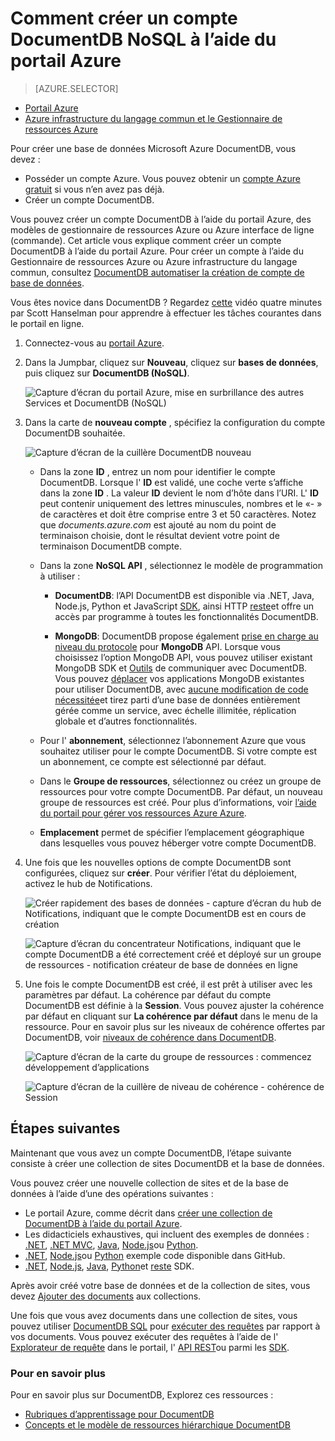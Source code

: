 <properties
    pageTitle="Comment créer un compte DocumentDB | Microsoft Azure"
    description="Créer une base de données NoSQL DocumentDB Azure. Suivez ces instructions pour créer un compte DocumentDB et commencer à créer votre base de données NoSQL rapide, à l’échelle globale incroyables." 
    keywords="créer une base de données"
    services="documentdb"
    documentationCenter=""
    authors="mimig1"
    manager="jhubbard"
    editor="monicar"/>

<tags
    ms.service="documentdb"
    ms.workload="data-services"
    ms.tgt_pltfrm="na"
    ms.devlang="na"
    ms.topic="get-started-article"
    ms.date="10/17/2016"
    ms.author="mimig"/>

# <a name="how-to-create-a-documentdb-nosql-account-using-the-azure-portal"></a>Comment créer un compte DocumentDB NoSQL à l’aide du portail Azure

> [AZURE.SELECTOR]
- [Portail Azure](documentdb-create-account.md)
- [Azure infrastructure du langage commun et le Gestionnaire de ressources Azure](documentdb-automation-resource-manager-cli.md)

Pour créer une base de données Microsoft Azure DocumentDB, vous devez :

- Posséder un compte Azure. Vous pouvez obtenir un [compte Azure gratuit](https://azure.microsoft.com/free) si vous n’en avez pas déjà. 
- Créer un compte DocumentDB.  

Vous pouvez créer un compte DocumentDB à l’aide du portail Azure, des modèles de gestionnaire de ressources Azure ou Azure interface de ligne (commande). Cet article vous explique comment créer un compte DocumentDB à l’aide du portail Azure. Pour créer un compte à l’aide du Gestionnaire de ressources Azure ou Azure infrastructure du langage commun, consultez [DocumentDB automatiser la création de compte de base de données](documentdb-automation-resource-manager-cli.md).

Vous êtes novice dans DocumentDB ? Regardez [cette](https://azure.microsoft.com/documentation/videos/create-documentdb-on-azure/) vidéo quatre minutes par Scott Hanselman pour apprendre à effectuer les tâches courantes dans le portail en ligne.

1.  Connectez-vous au [portail Azure](https://portal.azure.com/).
2.  Dans la Jumpbar, cliquez sur **Nouveau**, cliquez sur **bases de données**, puis cliquez sur **DocumentDB (NoSQL)**. 

    ![Capture d’écran du portail Azure, mise en surbrillance des autres Services et DocumentDB (NoSQL)](./media/documentdb-create-account/create-nosql-db-databases-json-tutorial-1.png)  

3. Dans la carte de **nouveau compte** , spécifiez la configuration du compte DocumentDB souhaitée.

    ![Capture d’écran de la cuillère DocumentDB nouveau](./media/documentdb-create-account/create-nosql-db-databases-json-tutorial-2.png)

    - Dans la zone **ID** , entrez un nom pour identifier le compte DocumentDB.  Lorsque l' **ID** est validé, une coche verte s’affiche dans la zone **ID** . La valeur **ID** devient le nom d’hôte dans l’URI. L' **ID** peut contenir uniquement des lettres minuscules, nombres et le «- » de caractères et doit être comprise entre 3 et 50 caractères. Notez que *documents.azure.com* est ajouté au nom du point de terminaison choisie, dont le résultat devient votre point de terminaison DocumentDB compte.

    - Dans la zone **NoSQL API** , sélectionnez le modèle de programmation à utiliser :
        - **DocumentDB**: l’API DocumentDB est disponible via .NET, Java, Node.js, Python et JavaScript [SDK](documentdb-sdk-dotnet.md), ainsi HTTP [reste](https://msdn.microsoft.com/library/azure/dn781481.aspx)et offre un accès par programme à toutes les fonctionnalités DocumentDB. 
       
        - **MongoDB**: DocumentDB propose également [prise en charge au niveau du protocole](documentdb-protocol-mongodb.md) pour **MongoDB** API. Lorsque vous choisissez l’option MongoDB API, vous pouvez utiliser existant MongoDB SDK et [Outils](documentdb-mongodb-mongochef.md) de communiquer avec DocumentDB. Vous pouvez [déplacer](documentdb-import-data.md) vos applications MongoDB existantes pour utiliser DocumentDB, avec [aucune modification de code nécessitée](documentdb-connect-mongodb-account.md)et tirez parti d’une base de données entièrement gérée comme un service, avec échelle illimitée, réplication globale et d’autres fonctionnalités.

    - Pour l' **abonnement**, sélectionnez l’abonnement Azure que vous souhaitez utiliser pour le compte DocumentDB. Si votre compte est un abonnement, ce compte est sélectionné par défaut.

    - Dans le **Groupe de ressources**, sélectionnez ou créez un groupe de ressources pour votre compte DocumentDB.  Par défaut, un nouveau groupe de ressources est créé. Pour plus d’informations, voir [l’aide du portail pour gérer vos ressources Azure Azure](../articles/azure-portal/resource-group-portal.md).

    - **Emplacement** permet de spécifier l’emplacement géographique dans lesquelles vous pouvez héberger votre compte DocumentDB. 

4.  Une fois que les nouvelles options de compte DocumentDB sont configurées, cliquez sur **créer**. Pour vérifier l’état du déploiement, activez le hub de Notifications.  

    ![Créer rapidement des bases de données - capture d’écran du hub de Notifications, indiquant que le compte DocumentDB est en cours de création](./media/documentdb-create-account/create-nosql-db-databases-json-tutorial-4.png)  

    ![Capture d’écran du concentrateur Notifications, indiquant que le compte DocumentDB a été correctement créé et déployé sur un groupe de ressources - notification créateur de base de données en ligne](./media/documentdb-create-account/create-nosql-db-databases-json-tutorial-5.png)

5.  Une fois le compte DocumentDB est créé, il est prêt à utiliser avec les paramètres par défaut. La cohérence par défaut du compte DocumentDB est définie à la **Session**.  Vous pouvez ajuster la cohérence par défaut en cliquant sur **La cohérence par défaut** dans le menu de la ressource. Pour en savoir plus sur les niveaux de cohérence offertes par DocumentDB, voir [niveaux de cohérence dans DocumentDB](documentdb-consistency-levels.md).

    ![Capture d’écran de la carte du groupe de ressources : commencez développement d’applications](./media/documentdb-create-account/create-nosql-db-databases-json-tutorial-6.png)  

    ![Capture d’écran de la cuillère de niveau de cohérence - cohérence de Session](./media/documentdb-create-account/create-nosql-db-databases-json-tutorial-7.png)  

[How to: Create a DocumentDB account]: #Howto
[Next steps]: #NextSteps
[documentdb-manage]:../articles/documentdb/documentdb-manage.md


## <a name="next-steps"></a>Étapes suivantes

Maintenant que vous avez un compte DocumentDB, l’étape suivante consiste à créer une collection de sites DocumentDB et la base de données. 

Vous pouvez créer une nouvelle collection de sites et de la base de données à l’aide d’une des opérations suivantes :

- Le portail Azure, comme décrit dans [créer une collection de DocumentDB à l’aide du portail Azure](documentdb-create-collection.md).
- Les didacticiels exhaustives, qui incluent des exemples de données : [.NET](documentdb-get-started.md), [.NET MVC](documentdb-dotnet-application.md), [Java](documentdb-java-application.md), [Node.js](documentdb-nodejs-application.md)ou [Python](documentdb-python-application.md).
- [.NET](documentdb-dotnet-samples.md#database-examples), [Node.js](documentdb-nodejs-samples.md#database-examples)ou [Python](documentdb-python-samples.md#database-examples) exemple code disponible dans GitHub.
- [.NET](documentdb-sdk-dotnet.md), [Node.js](documentdb-sdk-node.md), [Java](documentdb-sdk-java.md), [Python](documentdb-sdk-python.md)et [reste](https://msdn.microsoft.com/library/azure/mt489072.aspx) SDK.

Après avoir créé votre base de données et de la collection de sites, vous devez [Ajouter des documents](documentdb-view-json-document-explorer.md) aux collections.

Une fois que vous avez documents dans une collection de sites, vous pouvez utiliser [DocumentDB SQL](documentdb-sql-query.md) pour [exécuter des requêtes](documentdb-sql-query.md#executing-queries) par rapport à vos documents. Vous pouvez exécuter des requêtes à l’aide de l' [Explorateur de requête](documentdb-query-collections-query-explorer.md) dans le portail, l' [API REST](https://msdn.microsoft.com/library/azure/dn781481.aspx)ou parmi les [SDK](documentdb-sdk-dotnet.md).

### <a name="learn-more"></a>Pour en savoir plus

Pour en savoir plus sur DocumentDB, Explorez ces ressources :

-   [Rubriques d’apprentissage pour DocumentDB](https://azure.microsoft.com/documentation/learning-paths/documentdb/)
-   [Concepts et le modèle de ressources hiérarchique DocumentDB](documentdb-resources.md)
